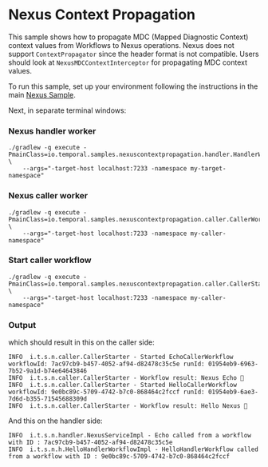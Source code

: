 # Nexus Context Propagation

This sample shows how to propagate MDC (Mapped Diagnostic Context) context values from Workflows to Nexus operations.
Nexus does not support `ContextPropagator` since the header format is not compatible. Users should look at `NexusMDCContextInterceptor` for propagating MDC context values.

To run this sample, set up your environment following the instructions in the main [Nexus Sample](../nexus/README.md).

Next, in separate terminal windows:

### Nexus handler worker

```
./gradlew -q execute -PmainClass=io.temporal.samples.nexuscontextpropagation.handler.HandlerWorker \
    --args="-target-host localhost:7233 -namespace my-target-namespace"
```

### Nexus caller worker

```
./gradlew -q execute -PmainClass=io.temporal.samples.nexuscontextpropagation.caller.CallerWorker \
    --args="-target-host localhost:7233 -namespace my-caller-namespace"
```

### Start caller workflow

```
./gradlew -q execute -PmainClass=io.temporal.samples.nexuscontextpropagation.caller.CallerStarter \
    --args="-target-host localhost:7233 -namespace my-caller-namespace"
```

### Output

which should result in this on the caller side:
```
INFO  i.t.s.n.caller.CallerStarter - Started EchoCallerWorkflow workflowId: 7ac97cb9-b457-4052-af94-d82478c35c5e runId: 01954eb9-6963-7b52-9a1d-b74e64643846 
INFO  i.t.s.n.caller.CallerStarter - Workflow result: Nexus Echo 👋 
INFO  i.t.s.n.caller.CallerStarter - Started HelloCallerWorkflow workflowId: 9e0bc89c-5709-4742-b7c0-868464c2fccf runId: 01954eb9-6ae3-7d6d-b355-71545688309d 
INFO  i.t.s.n.caller.CallerStarter - Workflow result: Hello Nexus 👋 
```

And this on the handler side:
```
INFO  i.t.s.n.handler.NexusServiceImpl - Echo called from a workflow with ID : 7ac97cb9-b457-4052-af94-d82478c35c5e 
INFO  i.t.s.n.h.HelloHandlerWorkflowImpl - HelloHandlerWorkflow called from a workflow with ID : 9e0bc89c-5709-4742-b7c0-868464c2fccf 
```
